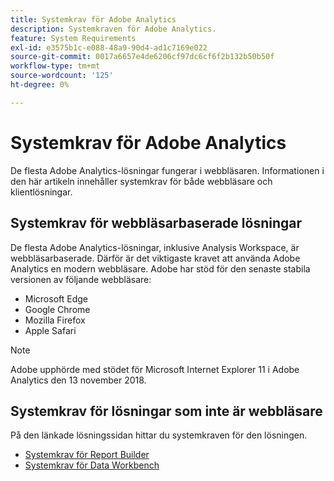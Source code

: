 ```yaml
---
title: Systemkrav för Adobe Analytics
description: Systemkraven för Adobe Analytics.
feature: System Requirements
exl-id: e3575b1c-e088-48a9-90d4-ad1c7169e022
source-git-commit: 0017a6657e4de6206cf97dc6cf6f2b132b50b50f
workflow-type: tm+mt
source-wordcount: '125'
ht-degree: 0%

---
```


# Systemkrav för Adobe Analytics

De flesta Adobe Analytics-lösningar fungerar i webbläsaren. Informationen i den här artikeln innehåller systemkrav för både webbläsare och klientlösningar.

## Systemkrav för webbläsarbaserade lösningar

De flesta Adobe Analytics-lösningar, inklusive Analysis Workspace, är webbläsarbaserade. Därför är det viktigaste kravet att använda Adobe Analytics en modern webbläsare. Adobe har stöd för den senaste stabila versionen av följande webbläsare:

* Microsoft Edge
* Google Chrome
* Mozilla Firefox
* Apple Safari

>[!NOTE]
>
>Adobe upphörde med stödet för Microsoft Internet Explorer 11 i Adobe Analytics den 13 november 2018.

## Systemkrav för lösningar som inte är webbläsare

På den länkade lösningssidan hittar du systemkraven för den lösningen.

* [Systemkrav för Report Builder](/help/analyze/report-builder/setup/system-requirements.md)
* [Systemkrav för Data Workbench](https://experienceleague.adobe.com/docs/data-workbench/using/install/c-data-workbench-client-install.html)
